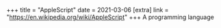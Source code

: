 +++
title = "AppleScript"
date = 2021-03-06
[extra]
link = "https://en.wikipedia.org/wiki/AppleScript"
+++
A programming language

